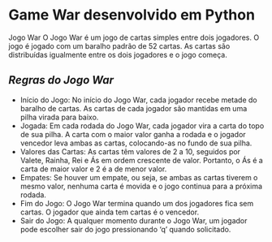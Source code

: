 # Game War desenvolvido em Python

Jogo War
O Jogo War é um jogo de cartas simples entre dois jogadores. O jogo é jogado com um baralho padrão de 52 cartas. As cartas são distribuídas igualmente entre os dois jogadores e o jogo começa.
![]()

## ***Regras do Jogo War***

+ Início do Jogo: No início do Jogo War, cada jogador recebe metade do baralho de cartas. As cartas de cada jogador são mantidas em uma pilha virada para baixo.
+ Jogada: Em cada rodada do Jogo War, cada jogador vira a carta do topo de sua pilha. A carta com o maior valor ganha a rodada e o jogador vencedor leva ambas as cartas, colocando-as no fundo de sua pilha.
+ Valores das Cartas: As cartas têm valores de 2 a 10, seguidos por Valete, Rainha, Rei e Ás em ordem crescente de valor. Portanto, o Ás é a carta de maior valor e 2 é a de menor valor.
+ Empates: Se houver um empate, ou seja, se ambas as cartas tiverem o mesmo valor, nenhuma carta é movida e o jogo continua para a próxima rodada.
+ Fim do Jogo: O Jogo War termina quando um dos jogadores fica sem cartas. O jogador que ainda tem cartas é o vencedor.
+ Sair do Jogo: A qualquer momento durante o Jogo War, um jogador pode escolher sair do jogo pressionando ‘q’ quando solicitado.

